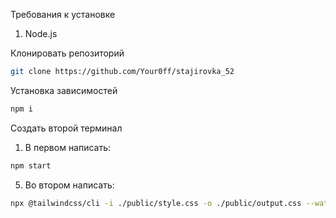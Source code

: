 Требования к установке
1. Node.js

Клонировать репозиторий
```bash
git clone https://github.com/Your0ff/stajirovka_52
```

Установка зависимостей
```bash 
npm i
```

Создать второй терминал
1. В первом написать:
```bash
npm start
```
5. Во втором написать:
```bash
npx @tailwindcss/cli -i ./public/style.css -o ./public/output.css --watch
```
